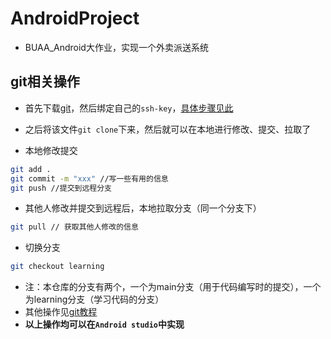 # AndroidProject

* BUAA_Android大作业，实现一个外卖派送系统

## git相关操作
* 首先下载[git](https://git-scm.com/)，然后绑定自己的`ssh-key`，[具体步骤见此](https://blog.csdn.net/shuang_waiwai/article/details/121108964)
* 之后将该文件`git clone`下来，然后就可以在本地进行修改、提交、拉取了

* 本地修改提交

```bash
git add .
git commit -m "xxx" //写一些有用的信息
git push //提交到远程分支
```

* 其他人修改并提交到远程后，本地拉取分支（同一个分支下）

```bash
git pull // 获取其他人修改的信息
```

* 切换分支

```bash
git checkout learning
```

* 注：本仓库的分支有两个，一个为main分支（用于代码编写时的提交），一个为learning分支（学习代码的分支）
* 其他操作见[git教程](https://www.liaoxuefeng.com/wiki/896043488029600)
* **以上操作均可以在`Android studio`中实现**
